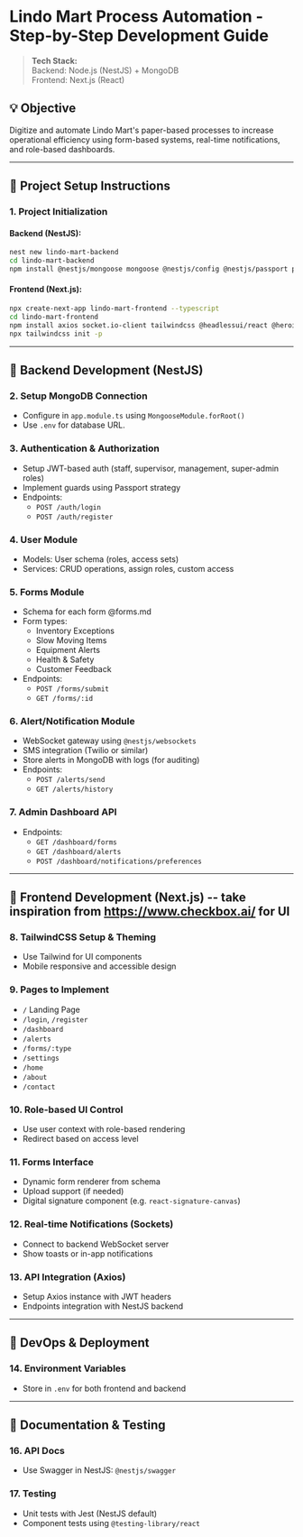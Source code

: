 # Lindo Mart Process Automation - Step-by-Step Development Guide

> **Tech Stack:**  
> Backend: Node.js (NestJS) + MongoDB  
> Frontend: Next.js (React)


## 💡 Objective
Digitize and automate Lindo Mart's paper-based processes to increase operational efficiency using form-based systems, real-time notifications, and role-based dashboards.

---

## 🔧 Project Setup Instructions

### 1. **Project Initialization**
#### Backend (NestJS):
```bash
nest new lindo-mart-backend
cd lindo-mart-backend
npm install @nestjs/mongoose mongoose @nestjs/config @nestjs/passport passport passport-jwt @nestjs/jwt socket.io @nestjs/platform-socket.io
```

#### Frontend (Next.js):
```bash
npx create-next-app lindo-mart-frontend --typescript
cd lindo-mart-frontend
npm install axios socket.io-client tailwindcss @headlessui/react @heroicons/react
npx tailwindcss init -p
```

---

## 🧱 Backend Development (NestJS)

### 2. **Setup MongoDB Connection**
- Configure in `app.module.ts` using `MongooseModule.forRoot()`
- Use `.env` for database URL.

### 3. **Authentication & Authorization**
- Setup JWT-based auth (staff, supervisor, management, super-admin roles)
- Implement guards using Passport strategy
- Endpoints:
  - `POST /auth/login`
  - `POST /auth/register`

### 4. **User Module**
- Models: User schema (roles, access sets)
- Services: CRUD operations, assign roles, custom access

### 5. **Forms Module**
- Schema for each form @forms.md
- Form types:
  - Inventory Exceptions
  - Slow Moving Items
  - Equipment Alerts
  - Health & Safety
  - Customer Feedback
- Endpoints:
  - `POST /forms/submit`
  - `GET /forms/:id`

### 6. **Alert/Notification Module**
- WebSocket gateway using `@nestjs/websockets`
- SMS integration (Twilio or similar)
- Store alerts in MongoDB with logs (for auditing)
- Endpoints:
  - `POST /alerts/send`
  - `GET /alerts/history`

### 7. **Admin Dashboard API**
- Endpoints:
  - `GET /dashboard/forms`
  - `GET /dashboard/alerts`
  - `POST /dashboard/notifications/preferences`

---

## 🎨 Frontend Development (Next.js) -- take inspiration from https://www.checkbox.ai/ for UI

### 8. **TailwindCSS Setup & Theming**
- Use Tailwind for UI components
- Mobile responsive and accessible design

### 9. **Pages to Implement**
- `/` Landing Page
- `/login`, `/register`
- `/dashboard`
- `/alerts`
- `/forms/:type`
- `/settings`
- `/home`
- `/about`
- `/contact`

### 10. **Role-based UI Control**
- Use user context with role-based rendering
- Redirect based on access level

### 11. **Forms Interface**
- Dynamic form renderer from schema
- Upload support (if needed)
- Digital signature component (e.g. `react-signature-canvas`)

### 12. **Real-time Notifications (Sockets)**
- Connect to backend WebSocket server
- Show toasts or in-app notifications

### 13. **API Integration (Axios)**
- Setup Axios instance with JWT headers
- Endpoints integration with NestJS backend

---

## 🔄 DevOps & Deployment

### 14. **Environment Variables**
- Store in `.env` for both frontend and backend

---

## 📑 Documentation & Testing

### 16. **API Docs**
- Use Swagger in NestJS: `@nestjs/swagger`

### 17. **Testing**
- Unit tests with Jest (NestJS default)
- Component tests using `@testing-library/react`




